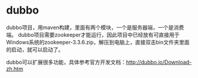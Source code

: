 # dubbo
dubbo项目，用maven构建，里面有两个模块，一个是服务器端，一个是消费端。
dubbo项目需要zookeeper才能运行，因此项目中已经放有可直接用于Windows系统的zookeeper-3.3.6.zip，解压到电脑上，直接双击bin文件夹里面的启动，就可以启动了。

dubbo可以扩展很多功能，具体参考官方开发文档：http://dubbo.io/Download-zh.htm

